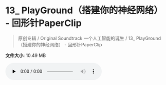 # 13_ PlayGround（搭建你的神经网络） - 回形针PaperClip

> 原创专辑 / Original Soundtrack 一个人工智能的诞生 / 13_ PlayGround（搭建你的神经网络） - 回形针PaperClip

**文件大小**: 10.49 MB

<audio preload="none" controls><source src="https://file.hsyhx.top/archive/原创专辑/Original Soundtrack 一个人工智能的诞生/13_ PlayGround（搭建你的神经网络） - 回形针PaperClip.mp3" type="audio/mpeg">🤔 您的浏览器不支持此音频格式</audio>
